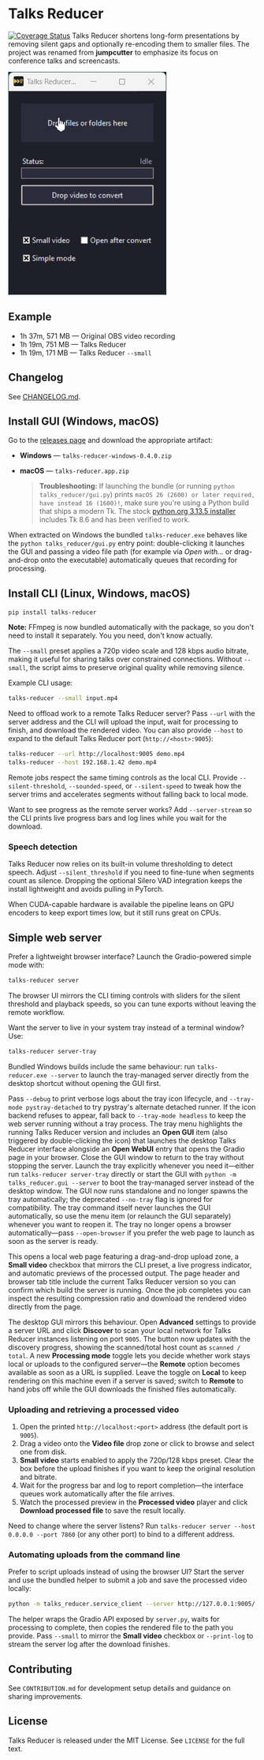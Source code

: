 # Talks Reducer
[![Coverage Status](https://coveralls.io/repos/github/popstas/talks-reducer/badge.svg?branch=master)](https://coveralls.io/github/popstas/talks-reducer?branch=master)
Talks Reducer shortens long-form presentations by removing silent gaps and optionally re-encoding them to smaller files. The
project was renamed from **jumpcutter** to emphasize its focus on conference talks and screencasts.

![Main demo](docs/assets/screencast-main.gif)

## Example
- 1h 37m, 571 MB — Original OBS video recording
- 1h 19m, 751 MB — Talks Reducer
- 1h 19m, 171 MB — Talks Reducer `--small`

## Changelog

See [CHANGELOG.md](CHANGELOG.md).

## Install GUI (Windows, macOS)
Go to the [releases page](https://github.com/popstas/talks-reducer/releases) and download the appropriate artifact:

- **Windows** — `talks-reducer-windows-0.4.0.zip`
- **macOS** — `talks-reducer.app.zip`

  > **Troubleshooting:** If launching the bundle (or running `python talks_reducer/gui.py`) prints `macOS 26 (2600) or later required, have instead 16 (1600)!`, make sure you're using a Python build that ships a modern Tk. The stock [python.org 3.13.5 installer](https://www.python.org/downloads/release/python-3135/) includes Tk 8.6 and has been verified to work.

When extracted on Windows the bundled `talks-reducer.exe` behaves like the
`python talks_reducer/gui.py` entry point: double-clicking it launches the GUI
and passing a video file path (for example via *Open with…* or drag-and-drop
onto the executable) automatically queues that recording for processing.

## Install CLI (Linux, Windows, macOS)
```
pip install talks-reducer
```

**Note:** FFmpeg is now bundled automatically with the package, so you don't need to install it separately. You you need, don't know actually.

The `--small` preset applies a 720p video scale and 128 kbps audio bitrate, making it useful for sharing talks over constrained
connections. Without `--small`, the script aims to preserve original quality while removing silence.

Example CLI usage:

```sh
talks-reducer --small input.mp4
```

Need to offload work to a remote Talks Reducer server? Pass `--url` with the
server address and the CLI will upload the input, wait for processing to finish,
and download the rendered video. You can also provide `--host` to expand to the
default Talks Reducer port (`http://<host>:9005`):

```sh
talks-reducer --url http://localhost:9005 demo.mp4
talks-reducer --host 192.168.1.42 demo.mp4
```

Remote jobs respect the same timing controls as the local CLI. Provide
`--silent-threshold`, `--sounded-speed`, or `--silent-speed` to tweak how the
server trims and accelerates segments without falling back to local mode.

Want to see progress as the remote server works? Add `--server-stream` so the
CLI prints live progress bars and log lines while you wait for the download.

### Speech detection

Talks Reducer now relies on its built-in volume thresholding to detect speech. Adjust `--silent_threshold` if you need to fine-tune when segments count as silence. Dropping the optional Silero VAD integration keeps the install lightweight and avoids pulling in PyTorch.

When CUDA-capable hardware is available the pipeline leans on GPU encoders to keep export times low, but it still runs great on
CPUs.

## Simple web server

Prefer a lightweight browser interface? Launch the Gradio-powered simple mode with:

```sh
talks-reducer server
```

The browser UI mirrors the CLI timing controls with sliders for the silent
threshold and playback speeds, so you can tune exports without leaving the
remote workflow.

Want the server to live in your system tray instead of a terminal window? Use:

```sh
talks-reducer server-tray
```

Bundled Windows builds include the same behaviour: run
`talks-reducer.exe --server` to launch the tray-managed server directly from the
desktop shortcut without opening the GUI first.

Pass `--debug` to print verbose logs about the tray icon lifecycle, and
`--tray-mode pystray-detached` to try pystray's alternate detached runner. If
the icon backend refuses to appear, fall back to `--tray-mode headless` to keep
the web server running without a tray process. The tray menu highlights the
running Talks Reducer version and includes an **Open GUI**
item (also triggered by double-clicking the icon) that launches the desktop
Talks Reducer interface alongside an **Open WebUI** entry that opens the Gradio
page in your browser. Close the GUI window to return to the tray without
stopping the server. Launch the tray explicitly whenever you need it—either run
`talks-reducer server-tray` directly or start the GUI with
`python -m talks_reducer.gui --server` to boot the tray-managed server instead
of the desktop window. The GUI now runs standalone and no longer spawns the tray
automatically; the deprecated `--no-tray` flag is ignored for compatibility.
The tray command itself never launches the GUI automatically, so use the menu
item (or relaunch the GUI separately) whenever you want to reopen it. The tray
no longer opens a browser automatically—pass `--open-browser` if you prefer the
web page to launch as soon as the server is ready.

This opens a local web page featuring a drag-and-drop upload zone, a **Small video** checkbox that mirrors the CLI preset, a live
progress indicator, and automatic previews of the processed output. The page header and browser tab title include the current
Talks Reducer version so you can confirm which build the server is running. Once the job completes you can inspect the resulting
compression ratio and download the rendered video directly from the page.

The desktop GUI mirrors this behaviour. Open **Advanced** settings to provide a
server URL and click **Discover** to scan your local network for Talks Reducer
instances listening on port `9005`. The button now updates with the discovery
progress, showing the scanned/total host count as `scanned / total`. A new
**Processing mode** toggle lets you decide whether work stays local or uploads
to the configured server—the **Remote** option becomes available as soon as a
URL is supplied. Leave the toggle on **Local** to keep rendering on this
machine even if a server is saved; switch to **Remote** to hand jobs off while
the GUI downloads the finished files automatically.

### Uploading and retrieving a processed video

1. Open the printed `http://localhost:<port>` address (the default port is `9005`).
2. Drag a video onto the **Video file** drop zone or click to browse and select one from disk.
3. **Small video** starts enabled to apply the 720p/128 kbps preset. Clear the box before the upload finishes if you want to keep the original resolution and bitrate.
4. Wait for the progress bar and log to report completion—the interface queues work automatically after the file arrives.
5. Watch the processed preview in the **Processed video** player and click **Download processed file** to save the result locally.

Need to change where the server listens? Run `talks-reducer server --host 0.0.0.0 --port 7860` (or any other port) to bind to a
different address.

### Automating uploads from the command line

Prefer to script uploads instead of using the browser UI? Start the server and use the bundled helper to submit a job and save
the processed video locally:

```sh
python -m talks_reducer.service_client --server http://127.0.0.1:9005/ --input demo.mp4 --output output/demo_processed.mp4
```

The helper wraps the Gradio API exposed by `server.py`, waits for processing to complete, then copies the rendered file to the
path you provide. Pass `--small` to mirror the **Small video** checkbox or `--print-log` to stream the server log after the
download finishes.

## Contributing
See `CONTRIBUTION.md` for development setup details and guidance on sharing improvements.

## License
Talks Reducer is released under the MIT License. See `LICENSE` for the full text.
